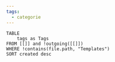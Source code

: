 ```yaml
---
tags:
  - categorie
---
```






```dataview
TABLE
	tags as Tags
FROM [[]] and !outgoing([[]])
WHERE !contains(file.path, "Templates")
SORT created desc
```
